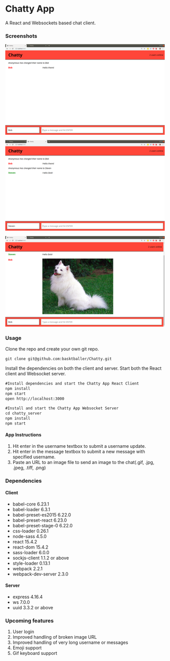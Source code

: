 Chatty App
=====================

A React and Websockets based chat client.

### Screenshots
!['Screenshot Of User 1 Message 1'](https://github.com/basktballer/Chatty/blob/master/docs/user1message1.png)

!['Screenshot Of User 2 Message 1'](https://github.com/basktballer/Chatty/blob/master/docs/user2message1.png)

!['Screenshot Of User 1 Message 2 image link'](https://github.com/basktballer/Chatty/blob/master/docs/user1message2.png)


### Usage

Clone the repo and create your own git repo.

```
git clone git@github.com:basktballer/Chatty.git
```

Install the dependencies on both the client and server. Start both the React client and Websocket server.

```
#Install dependencies and start the Chatty App React Client
npm install
npm start
open http://localhost:3000
```

```
#Install and start the Chatty App Websocket Server
cd chatty_server
npm install
npm start
```

#### App Instructions
1. Hit enter in the username textbox to submit a username update. 
2. Hit enter in the message textbox to submit a new message with specified username. 
3. Paste an URL to an image file to send an image to the chat(.gif, .jpg, .jpeg, .tiff, .png) 

### Dependencies

#### Client
* babel-core 6.23.1
* babel-loader 6.3.1
* babel-preset-es2015 6.22.0
* babel-preset-react 6.23.0
* babel-preset-stage-0 6.22.0
* css-loader 0.26.1
* node-sass 4.5.0
* react 15.4.2
* react-dom 15.4.2
* sass-loader 6.0.0
* sockjs-client 1.1.2 or above
* style-loader 0.13.1
* webpack 2.2.1
* webpack-dev-server 2.3.0

#### Server
* express 4.16.4
* ws 7.0.0
* uuid 3.3.2 or above

### Upcoming features

1. User login
2. Improved handling of broken image URL
3. Improved handling of very long username or messages
4. Emoji support
5. Gif keyboard support